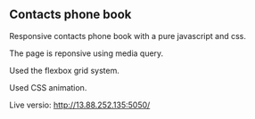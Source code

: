Contacts phone book
----------------------

Responsive contacts phone book with a pure javascript and css.

The page is reponsive using media query.

Used the flexbox grid system.

Used CSS animation.

Live versio: http://13.88.252.135:5050/